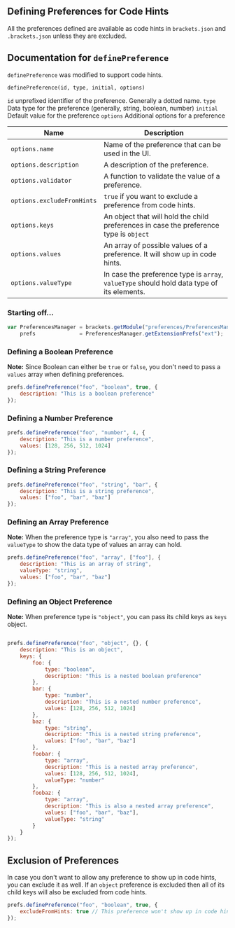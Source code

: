 ## Defining Preferences for Code Hints

All the preferences defined are available as code hints in `brackets.json` and `.brackets.json` unless they are excluded.

## Documentation for `definePreference`
`definePreference` was modified to support code hints.

`definePreference(id, type, initial, options)`

`id` unprefixed identifier of the preference. Generally a dotted name.
`type` Data type for the preference (generally, string, boolean, number) 
`initial` Default value for the preference
`options` Additional options for a preference

| Name | Description |
| ---- | ----------- |
| `options.name` | Name of the preference that can be used in the UI.|
| `options.description` | A description of the preference.|
| `options.validator` | A function to validate the value of a preference.|
| `options.excludeFromHints` | `true` if you want to exclude a preference from code hints.|
| `options.keys` | An object that will hold the child preferences in case the preference type is `object`|
| `options.values` | An array of possible values of a preference. It will show up in code hints.|
| `options.valueType` | In case the preference type is `array`, `valueType` should hold data type of its elements.|

### Starting off...
```js
var PreferencesManager = brackets.getModule("preferences/PreferencesManager"),
    prefs              = PreferencesManager.getExtensionPrefs("ext");
```

### Defining a Boolean Preference

**Note:** Since Boolean can either be `true` or `false`, you don't need to pass a `values` array when defining preferences.

```js
prefs.definePreference("foo", "boolean", true, {
    description: "This is a boolean preference"
});
```

### Defining a Number Preference

```js
prefs.definePreference("foo", "number", 4, {
    description: "This is a number preference",
    values: [128, 256, 512, 1024]
});
```

### Defining a String Preference

```js
prefs.definePreference("foo", "string", "bar", {
    description: "This is a string preference",
    values: ["foo", "bar", "baz"]
});
```

### Defining an Array Preference

**Note:** When the preference type is `"array"`, you also need to pass the `valueType` to show the data type of values an array can hold.

```js
prefs.definePreference("foo", "array", ["foo"], {
    description: "This is an array of string",
    valueType: "string",
    values: ["foo", "bar", "baz"]
});
```

### Defining an Object Preference

**Note:** When preference type is `"object"`, you can pass its child keys as `keys` object.

```js

prefs.definePreference("foo", "object", {}, {
    description: "This is an object",
    keys: {
        foo: {
            type: "boolean",
            description: "This is a nested boolean preference"
        },
        bar: {
            type: "number",
            description: "This is a nested number preference",
            values: [128, 256, 512, 1024]
        },
        baz: {
            type: "string",
            description: "This is a nested string preference",
            values: ["foo", "bar", "baz"]
        },
        foobar: {
            type: "array",
            description: "This is a nested array preference",
            values: [128, 256, 512, 1024],
            valueType: "number"
        },
        foobaz: {
            type: "array",
            description: "This is also a nested array preference",
            values: ["foo", "bar", "baz"],
            valueType: "string"
        }
    }
});

```

## Exclusion of Preferences

In case you don't want to allow any preference to show up in code hints, you can exclude it as well. If an `object` preference is excluded then all of its child keys will also be excluded from code hints.

```js
prefs.definePreference("foo", "boolean", true, {
    excludeFromHints: true // This preference won't show up in code hints.
});
```
